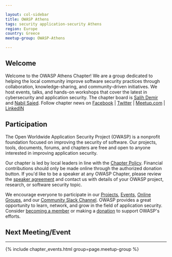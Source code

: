```yaml
---

layout: col-sidebar
title: OWASP Athens
tags: security application-security Athens
region: Europe
country: Greece 
meetup-group: OWASP-Athens

---
```


## Welcome
Welcome to the OWASP Athens Chapter! We are a group dedicated to helping the local community improve software security practices through collaboration, knowledge-sharing, and community-driven initiatives. We host events, talks, and hands-on workshops that cover the latest in cybersecurity and application security.  The chapter board is <a href="mailto:salih.demir@owasp.org">Salih Demir</a> and <a href="mailto:nabil.saied@owasp.org">Nabil Saied</a>. Follow chapter news on [Facebook](https://www.facebook.com/OWASPAthens) | [Twitter](https://twitter.com/owaspathens) | [Meetup.com](https://meetup.com/OWASP-Athens) | [LinkedIN](https://www.linkedin.com/company/owasp-athens)

## Participation
The Open Worldwide Application Security Project (OWASP) is a nonprofit foundation focused on improving the security of software. Our projects, tools, documents, forums, and chapters are free and open to anyone interested in improving application security.

Our chapter is led by local leaders in line with the [Chapter Policy](https://owasp.org/www-policy/). Financial contributions should only be made online through the authorized donation button. If you'd like to be a speaker at any OWASP Chapter, please review the [speaker agreement](/www-policy/speaker-agreement) and contact us with details of your OWASP project, research, or software security topic.

We encourage everyone to participate in our [Projects](/projects), [Events](/events), [Online Groups](https://groups.google.com/a/owasp.com/), and our [Community Slack Channel](https://owasp.slack.com/). OWASP provides a great opportunity to learn, network, and grow in the field of application security. Consider [becoming a member](/membership) or making a [donation](/donate) to support OWASP's efforts.

## Next Meeting/Event
---------------------
{% include chapter_events.html group=page.meetup-group %}
